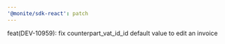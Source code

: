 ```yaml
---
'@monite/sdk-react': patch
---
```


feat(DEV-10959): fix counterpart_vat_id_id default value to edit an invoice
